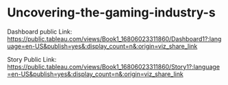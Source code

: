 # Uncovering-the-gaming-industry-s


Dashboard public Link: https://public.tableau.com/views/Book1_16806023311860/Dashboard1?:language=en-US&publish=yes&:display_count=n&:origin=viz_share_link

Story Public Link: https://public.tableau.com/views/Book1_16806023311860/Story1?:language=en-US&publish=yes&:display_count=n&:origin=viz_share_link
